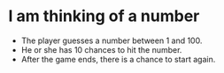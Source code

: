 # I am thinking of a number

- The player guesses a number between 1 and 100.
- He or she has 10 chances to hit the number. 
- After the game ends, there is a chance to start again.